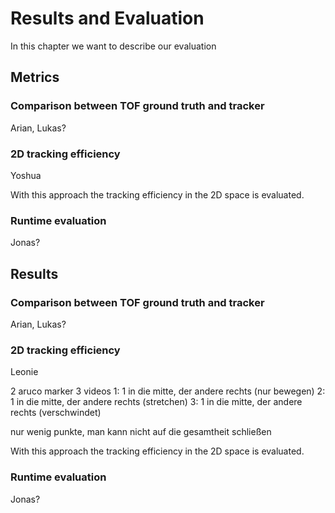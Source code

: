 # Results and Evaluation

In this chapter we want to describe our evaluation

## Metrics

### Comparison between TOF ground truth and tracker

Arian, Lukas?

### 2D tracking efficiency

Yoshua

With this approach the tracking efficiency in the 2D space is evaluated.

### Runtime evaluation

Jonas?

## Results

### Comparison between TOF ground truth and tracker

Arian, Lukas?

### 2D tracking efficiency

Leonie

2 aruco marker
3 videos
1: 1 in die mitte, der andere rechts (nur bewegen)
2: 1 in die mitte, der andere rechts (stretchen)
3: 1 in die mitte, der andere rechts (verschwindet)

nur wenig punkte, man kann nicht auf die gesamtheit schließen

With this approach the tracking efficiency in the 2D space is evaluated.

### Runtime evaluation

Jonas?
